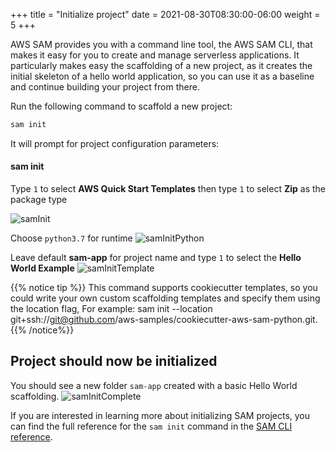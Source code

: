 +++
title = "Initialize project"
date = 2021-08-30T08:30:00-06:00
weight = 5
+++

AWS SAM provides you with a command line tool, the AWS SAM CLI, that makes it easy for you to create and manage serverless applications. It particularly makes easy the scaffolding of a new project, as it creates the initial skeleton of a hello world application, so you can use it as a baseline and continue building your project from there. 

Run the following command to scaffold a new project:
```bash
sam init
```

It will prompt for project configuration parameters: 

#### sam init

Type `1` to select **AWS Quick Start Templates** then type `1` to select **Zip** as the package type

![samInit](/images/python/sam/cloud9_ide_sam_init.png)

Choose `python3.7` for runtime
![samInitPython](/images/python/sam/cloud9_ide_sam_init_python.png)

Leave default **sam-app** for project name and type `1` to select the **Hello World Example**
![samInitTemplate](/images/python/sam/cloud9_ide_sam_init_template.png)

{{% notice tip %}}
This command supports cookiecutter templates, so you could write your own custom scaffolding templates and specify them using the location flag, For example: sam init --location git+ssh://git@github.com/aws-samples/cookiecutter-aws-sam-python.git.
{{% /notice%}}

## Project should now be initialized

You should see a new folder `sam-app` created with a basic Hello World scaffolding.
![samInitComplete](/images/python/sam/cloud9_ide_sam_init_complete.png)

If you are interested in learning more about initializing SAM projects, you can find the full reference for the `sam init` command in the [SAM CLI reference](https://docs.aws.amazon.com/serverless-application-model/latest/developerguide/sam-cli-command-reference-sam-init.html).
